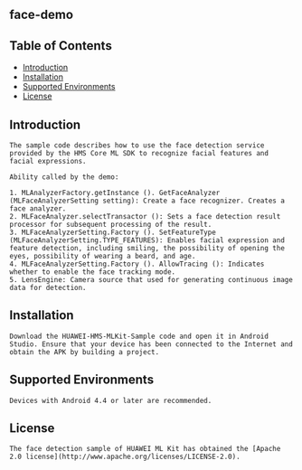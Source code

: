## face-demo


## Table of Contents

 * [Introduction](#introduction)
 * [Installation](#installation)
 * [Supported Environments](#supported-environments)
 * [License](#license)


## Introduction
    The sample code describes how to use the face detection service provided by the HMS Core ML SDK to recognize facial features and facial expressions.
    
    Ability called by the demo:
    
    1. MLAnalyzerFactory.getInstance (). GetFaceAnalyzer (MLFaceAnalyzerSetting setting): Create a face recognizer. Creates a face analyzer.
    2. MLFaceAnalyzer.selectTransactor (): Sets a face detection result processor for subsequent processing of the result.
    3. MLFaceAnalyzerSetting.Factory (). SetFeatureType (MLFaceAnalyzerSetting.TYPE_FEATURES): Enables facial expression and feature detection, including smiling, the possibility of opening the eyes, possibility of wearing a beard, and age.
    4. MLFaceAnalyzerSetting.Factory (). AllowTracing (): Indicates whether to enable the face tracking mode.
    5. LensEngine: Camera source that used for generating continuous image data for detection.

## Installation
    Download the HUAWEI-HMS-MLKit-Sample code and open it in Android Studio. Ensure that your device has been connected to the Internet and obtain the APK by building a project.

## Supported Environments
    Devices with Android 4.4 or later are recommended.

##  License
    The face detection sample of HUAWEI ML Kit has obtained the [Apache 2.0 license](http://www.apache.org/licenses/LICENSE-2.0).

